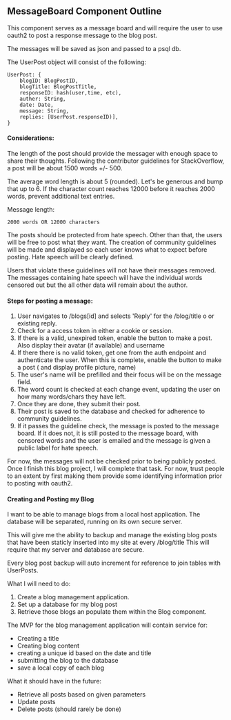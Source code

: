 ## MessageBoard Component Outline

This component serves as a message board and will require the user to 
use oauth2 to post a response message to the blog post.
 
The messages will be saved as json and passed to a psql db.

The UserPost object will consist of the following:
``` 	
UserPost: {
	blogID: BlogPostID,	
	blogTitle: BlogPostTitle,
	responseID: hash(user,time, etc),
	auther: String,
	date: Date,
	message: String,
	replies: [UserPost.responseID)],
}
```

#### Considerations: 
The length of the post should provide the messager with enough 
space to share their thoughts. Following the contributor guidelines
for StackOverflow, a post will be about 1500 words +/- 500. 

The average word length is about 5 (rounded). Let's be generous and
bump that up to 6. If the character count reaches 12000 before it 
reaches 2000 words, prevent additional text entries. 

Message length: 
```
2000 words OR 12000 characters
```
 
The posts should be protected from hate speech. Other than that, the
users will be free to post what they want. The creation of 
community guidelines will be made and displayed so each user knows
what to expect before posting. Hate speech will be clearly defined.

Users that violate these guidelines will not have their messages
removed. The messages containing hate speech will have the 
individual words censored out but the all other data will remain
about the author.
 
#### Steps for posting a message:
1.	User navigates to /blogs[id] and selects 'Reply' for the /blog/title o
		or existing reply.
2. 	Check for a access token in either a cookie or session.
3.	If there is a valid, unexpired token, enable the button 
		to make a post. Also display their avatar (if available) and username 
4. 	If there there is no valid token, get one from the auth endpoint
		and authenticate the user. When this is complete, enable the 
		button to make a post ( and display profile picture, name)
5. 	The user's name will be prefilled and their focus will be on 
		the message field. 
6.	The word count is checked at each change event, updating the user
		on how many words/chars they have left.
7.	Once they are done, they submit their post.
8.	Their post is saved to the database and checked for adherence to
		community guidelines.
9.	If it passes the guideline check, the message is posted to the
		message board. If it does not, it is still posted to the message
		board, with censored words and the user is emailed and the message
		is given a public label for hate speech. 

For now, the messages will not be checked prior to being publicly posted.
Once I finish this blog project, I will complete that task. For now, trust
people to an extent by first making them provide some identifying information
prior to posting with oauth2.

#### Creating and Posting my Blog
I want to be able to manage blogs from a local host application. The database 
will be separated, running on its own secure server. 

This will give me the ability to backup and manage the existing blog posts 
that have been staticly inserted into my site at every /blog/title
This will require that my server and database are secure. 

Every blog post backup will auto increment for reference to join
tables with UserPosts.
 
What I will need to do:
1. Create a blog management application.
2. Set up a database for my blog post
3. Retrieve those blogs an populate them within the Blog component.

The MVP for the blog management application will contain service for:
- Creating a title
-	Creating blog content
- creating a unique id based on the date and title
- submitting the blog to the database
- save a local copy of each blog

What it should have in the future:
- Retrieve all posts based on given parameters
- Update posts
- Delete posts (should rarely be done)